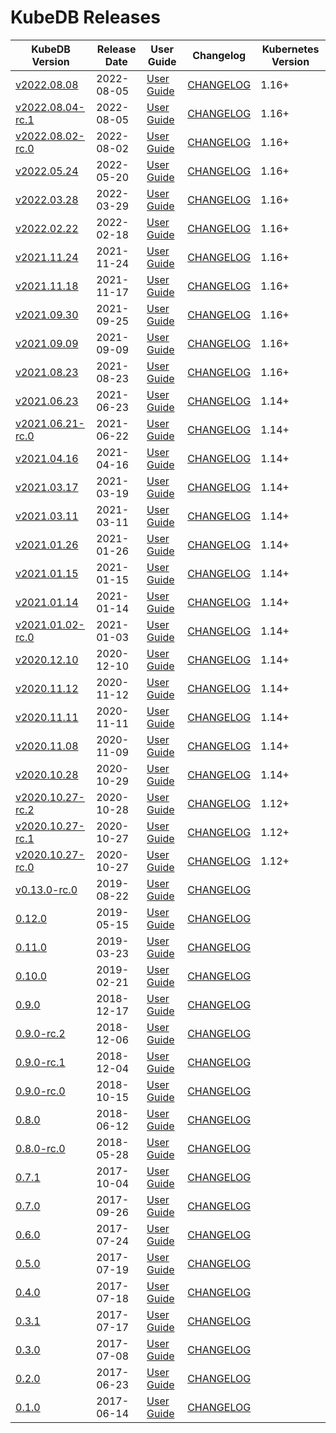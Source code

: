 # KubeDB Releases

| KubeDB Version | Release Date | User Guide | Changelog | Kubernetes Version |
|--------------------------- | ------------ | ---------- | --------- | ------------------ |
| [v2022.08.08](https:/github.com/kubedb/CHANGELOG/releases/tag/v2022.08.08) | 2022-08-05 | [User Guide](https://kubedb.com/docs/v2022.08.08) | [CHANGELOG](/releases/v2022.08.08/README.md) | 1.16+ |
| [v2022.08.04-rc.1](https:/github.com/kubedb/CHANGELOG/releases/tag/v2022.08.04-rc.1) | 2022-08-05 | [User Guide](https://kubedb.com/docs/v2022.08.04-rc.1) | [CHANGELOG](/releases/v2022.08.04-rc.1/README.md) | 1.16+ |
| [v2022.08.02-rc.0](https:/github.com/kubedb/CHANGELOG/releases/tag/v2022.08.02-rc.0) | 2022-08-02 | [User Guide](https://kubedb.com/docs/v2022.08.02-rc.0) | [CHANGELOG](/releases/v2022.08.02-rc.0/README.md) | 1.16+ |
| [v2022.05.24](https:/github.com/kubedb/CHANGELOG/releases/tag/v2022.05.24) | 2022-05-20 | [User Guide](https://kubedb.com/docs/v2022.05.24) | [CHANGELOG](/releases/v2022.05.24/README.md) | 1.16+ |
| [v2022.03.28](https:/github.com/kubedb/CHANGELOG/releases/tag/v2022.03.28) | 2022-03-29 | [User Guide](https://kubedb.com/docs/v2022.03.28) | [CHANGELOG](/releases/v2022.03.28/README.md) | 1.16+ |
| [v2022.02.22](https:/github.com/kubedb/CHANGELOG/releases/tag/v2022.02.22) | 2022-02-18 | [User Guide](https://kubedb.com/docs/v2022.02.22) | [CHANGELOG](/releases/v2022.02.22/README.md) | 1.16+ |
| [v2021.11.24](https:/github.com/kubedb/CHANGELOG/releases/tag/v2021.11.24) | 2021-11-24 | [User Guide](https://kubedb.com/docs/v2021.11.24) | [CHANGELOG](/releases/v2021.11.24/README.md) | 1.16+ |
| [v2021.11.18](https:/github.com/kubedb/CHANGELOG/releases/tag/v2021.11.18) | 2021-11-17 | [User Guide](https://kubedb.com/docs/v2021.11.18) | [CHANGELOG](/releases/v2021.11.18/README.md) | 1.16+ |
| [v2021.09.30](https:/github.com/kubedb/CHANGELOG/releases/tag/v2021.09.30) | 2021-09-25 | [User Guide](https://kubedb.com/docs/v2021.09.30) | [CHANGELOG](/releases/v2021.09.30/README.md) | 1.16+ |
| [v2021.09.09](https:/github.com/kubedb/CHANGELOG/releases/tag/v2021.09.09) | 2021-09-09 | [User Guide](https://kubedb.com/docs/v2021.09.09) | [CHANGELOG](/releases/v2021.09.09/README.md) | 1.16+ |
| [v2021.08.23](https:/github.com/kubedb/CHANGELOG/releases/tag/v2021.08.23) | 2021-08-23 | [User Guide](https://kubedb.com/docs/v2021.08.23) | [CHANGELOG](/releases/v2021.08.23/README.md) | 1.16+ |
| [v2021.06.23](https:/github.com/kubedb/CHANGELOG/releases/tag/v2021.06.23) | 2021-06-23 | [User Guide](https://kubedb.com/docs/v2021.06.23) | [CHANGELOG](/releases/v2021.06.23/README.md) | 1.14+ |
| [v2021.06.21-rc.0](https:/github.com/kubedb/CHANGELOG/releases/tag/v2021.06.21-rc.0) | 2021-06-22 | [User Guide](https://kubedb.com/docs/v2021.06.21-rc.0) | [CHANGELOG](/releases/v2021.06.21-rc.0/README.md) | 1.14+ |
| [v2021.04.16](https:/github.com/kubedb/CHANGELOG/releases/tag/v2021.04.16) | 2021-04-16 | [User Guide](https://kubedb.com/docs/v2021.04.16) | [CHANGELOG](/releases/v2021.04.16/README.md) | 1.14+ |
| [v2021.03.17](https:/github.com/kubedb/CHANGELOG/releases/tag/v2021.03.17) | 2021-03-19 | [User Guide](https://kubedb.com/docs/v2021.03.17) | [CHANGELOG](/releases/v2021.03.17/README.md) | 1.14+ |
| [v2021.03.11](https:/github.com/kubedb/CHANGELOG/releases/tag/v2021.03.11) | 2021-03-11 | [User Guide](https://kubedb.com/docs/v2021.03.11) | [CHANGELOG](/releases/v2021.03.11/README.md) | 1.14+ |
| [v2021.01.26](https:/github.com/kubedb/CHANGELOG/releases/tag/v2021.01.26) | 2021-01-26 | [User Guide](https://kubedb.com/docs/v2021.01.26) | [CHANGELOG](/releases/v2021.01.26/README.md) | 1.14+ |
| [v2021.01.15](https:/github.com/kubedb/CHANGELOG/releases/tag/v2021.01.15) | 2021-01-15 | [User Guide](https://kubedb.com/docs/v2021.01.15) | [CHANGELOG](/releases/v2021.01.15/README.md) | 1.14+ |
| [v2021.01.14](https:/github.com/kubedb/CHANGELOG/releases/tag/v2021.01.14) | 2021-01-14 | [User Guide](https://kubedb.com/docs/v2021.01.14) | [CHANGELOG](/releases/v2021.01.14/README.md) | 1.14+ |
| [v2021.01.02-rc.0](https:/github.com/kubedb/CHANGELOG/releases/tag/v2021.01.02-rc.0) | 2021-01-03 | [User Guide](https://kubedb.com/docs/v2021.01.02-rc.0) | [CHANGELOG](/releases/v2021.01.02-rc.0/README.md) | 1.14+ |
| [v2020.12.10](https:/github.com/kubedb/CHANGELOG/releases/tag/v2020.12.10) | 2020-12-10 | [User Guide](https://kubedb.com/docs/v2020.12.10) | [CHANGELOG](/releases/v2020.12.10/README.md) | 1.14+ |
| [v2020.11.12](https:/github.com/kubedb/CHANGELOG/releases/tag/v2020.11.12) | 2020-11-12 | [User Guide](https://kubedb.com/docs/v2020.11.12) | [CHANGELOG](/releases/v2020.11.12/README.md) | 1.14+ |
| [v2020.11.11](https:/github.com/kubedb/CHANGELOG/releases/tag/v2020.11.11) | 2020-11-11 | [User Guide](https://kubedb.com/docs/v2020.11.11) | [CHANGELOG](/releases/v2020.11.11/README.md) | 1.14+ |
| [v2020.11.08](https:/github.com/kubedb/CHANGELOG/releases/tag/v2020.11.08) | 2020-11-09 | [User Guide](https://kubedb.com/docs/v2020.11.08) | [CHANGELOG](/releases/v2020.11.08/README.md) | 1.14+ |
| [v2020.10.28](https:/github.com/kubedb/CHANGELOG/releases/tag/v2020.10.28) | 2020-10-29 | [User Guide](https://kubedb.com/docs/v2020.10.28) | [CHANGELOG](/releases/v2020.10.28/README.md) | 1.14+ |
| [v2020.10.27-rc.2](https:/github.com/kubedb/CHANGELOG/releases/tag/v2020.10.27-rc.2) | 2020-10-28 | [User Guide](https://kubedb.com/docs/v2020.10.27-rc.2) | [CHANGELOG](/releases/v2020.10.27-rc.2/README.md) | 1.12+ |
| [v2020.10.27-rc.1](https:/github.com/kubedb/CHANGELOG/releases/tag/v2020.10.27-rc.1) | 2020-10-27 | [User Guide](https://kubedb.com/docs/v2020.10.27-rc.1) | [CHANGELOG](/releases/v2020.10.27-rc.1/README.md) | 1.12+ |
| [v2020.10.27-rc.0](https:/github.com/kubedb/CHANGELOG/releases/tag/v2020.10.27-rc.0) | 2020-10-27 | [User Guide](https://kubedb.com/docs/v2020.10.27-rc.0) | [CHANGELOG](/releases/v2020.10.27-rc.0/README.md) | 1.12+ |
| [v0.13.0-rc.0](https://github.com/kubedb/cli/releases/tag/v0.13.0-rc.0) | 2019-08-22 | [User Guide](https://kubedb.com/docs/v0.13.0-rc.0) | [CHANGELOG](https://github.com/kubedb/cli/releases/tag/v0.13.0-rc.0) |  |
| [0.12.0](https://github.com/kubedb/cli/releases/tag/0.12.0) | 2019-05-15 | [User Guide](https://kubedb.com/docs/0.12.0) | [CHANGELOG](https://github.com/kubedb/cli/releases/tag/0.12.0) |  |
| [0.11.0](https://github.com/kubedb/cli/releases/tag/0.11.0) | 2019-03-23 | [User Guide](https://kubedb.com/docs/0.11.0) | [CHANGELOG](https://github.com/kubedb/cli/releases/tag/0.11.0) |  |
| [0.10.0](https://github.com/kubedb/cli/releases/tag/0.10.0) | 2019-02-21 | [User Guide](https://kubedb.com/docs/0.10.0) | [CHANGELOG](https://github.com/kubedb/cli/releases/tag/0.10.0) |  |
| [0.9.0](https://github.com/kubedb/cli/releases/tag/0.9.0) | 2018-12-17 | [User Guide](https://kubedb.com/docs/0.9.0) | [CHANGELOG](https://github.com/kubedb/cli/releases/tag/0.9.0) |  |
| [0.9.0-rc.2](https://github.com/kubedb/cli/releases/tag/0.9.0-rc.2) | 2018-12-06 | [User Guide](https://kubedb.com/docs/0.9.0-rc.2) | [CHANGELOG](https://github.com/kubedb/cli/releases/tag/0.9.0-rc.2) |  |
| [0.9.0-rc.1](https://github.com/kubedb/cli/releases/tag/0.9.0-rc.1) | 2018-12-04 | [User Guide](https://kubedb.com/docs/0.9.0-rc.1) | [CHANGELOG](https://github.com/kubedb/cli/releases/tag/0.9.0-rc.1) |  |
| [0.9.0-rc.0](https://github.com/kubedb/cli/releases/tag/0.9.0-rc.0) | 2018-10-15 | [User Guide](https://kubedb.com/docs/0.9.0-rc.0) | [CHANGELOG](https://github.com/kubedb/cli/releases/tag/0.9.0-rc.0) |  |
| [0.8.0](https://github.com/kubedb/cli/releases/tag/0.8.0) | 2018-06-12 | [User Guide](https://kubedb.com/docs/0.8.0) | [CHANGELOG](https://github.com/kubedb/cli/releases/tag/0.8.0) |  |
| [0.8.0-rc.0](https://github.com/kubedb/cli/releases/tag/0.8.0-rc.0) | 2018-05-28 | [User Guide](https://kubedb.com/docs/0.8.0-rc.0) | [CHANGELOG](https://github.com/kubedb/cli/releases/tag/0.8.0-rc.0) |  |
| [0.7.1](https://github.com/kubedb/cli/releases/tag/0.7.1) | 2017-10-04 | [User Guide](https://github.com/kubedb/docs/tree/0.7.1/docs) | [CHANGELOG](https://github.com/kubedb/cli/releases/tag/0.7.1) |  |
| [0.7.0](https://github.com/kubedb/cli/releases/tag/0.7.0) | 2017-09-26 | [User Guide](https://github.com/kubedb/docs/tree/0.7.0/docs) | [CHANGELOG](https://github.com/kubedb/cli/releases/tag/0.7.0) |  |
| [0.6.0](https://github.com/kubedb/cli/releases/tag/0.6.0) | 2017-07-24 | [User Guide](https://github.com/kubedb/docs/tree/0.6.0/docs) | [CHANGELOG](https://github.com/kubedb/cli/releases/tag/0.6.0) |  |
| [0.5.0](https://github.com/kubedb/cli/releases/tag/0.5.0) | 2017-07-19 | [User Guide](https://github.com/kubedb/docs/tree/0.5.0/docs) | [CHANGELOG](https://github.com/kubedb/cli/releases/tag/0.5.0) |  |
| [0.4.0](https://github.com/kubedb/cli/releases/tag/0.4.0) | 2017-07-18 | [User Guide](https://github.com/kubedb/docs/tree/0.4.0/docs) | [CHANGELOG](https://github.com/kubedb/cli/releases/tag/0.4.0) |  |
| [0.3.1](https://github.com/kubedb/cli/releases/tag/0.3.1) | 2017-07-17 | [User Guide](https://github.com/kubedb/docs/tree/0.3.1/docs) | [CHANGELOG](https://github.com/kubedb/cli/releases/tag/0.3.1) |  |
| [0.3.0](https://github.com/kubedb/cli/releases/tag/0.3.0) | 2017-07-08 | [User Guide](https://github.com/kubedb/docs/tree/0.3.0/docs) | [CHANGELOG](https://github.com/kubedb/cli/releases/tag/0.3.0) |  |
| [0.2.0](https://github.com/kubedb/cli/releases/tag/0.2.0) | 2017-06-23 | [User Guide](https://github.com/kubedb/docs/tree/0.2.0/docs) | [CHANGELOG](https://github.com/kubedb/cli/releases/tag/0.2.0) |  |
| [0.1.0](https://github.com/kubedb/cli/releases/tag/0.1.0) | 2017-06-14 | [User Guide](https://github.com/kubedb/docs/tree/0.1.0/docs) | [CHANGELOG](https://github.com/kubedb/cli/releases/tag/0.1.0) |  |
